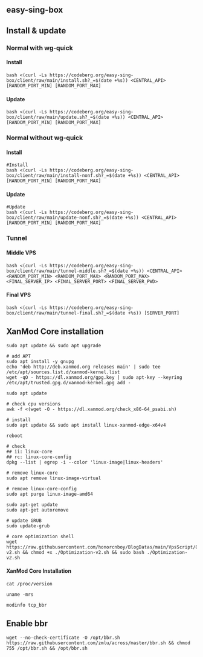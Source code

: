 ## easy-sing-box

## Install & update

### Normal with wg-quick

#### Install

```shell
bash <(curl -Ls https://codeberg.org/easy-sing-box/client/raw/main/install.sh?_=$(date +%s)) <CENTRAL_API> [RANDOM_PORT_MIN] [RANDOM_PORT_MAX]
```

#### Update

```shell
bash <(curl -Ls https://codeberg.org/easy-sing-box/client/raw/main/update.sh?_=$(date +%s)) <CENTRAL_API> [RANDOM_PORT_MIN] [RANDOM_PORT_MAX]
```

### Normal without wg-quick

#### Install

```shell
#Install
bash <(curl -Ls https://codeberg.org/easy-sing-box/client/raw/main/install-nonf.sh?_=$(date +%s)) <CENTRAL_API> [RANDOM_PORT_MIN] [RANDOM_PORT_MAX]
```

#### Update

```shell
#Update
bash <(curl -Ls https://codeberg.org/easy-sing-box/client/raw/main/update-nonf.sh?_=$(date +%s)) <CENTRAL_API> [RANDOM_PORT_MIN] [RANDOM_PORT_MAX]
```

### Tunnel

#### Middle VPS

```shell
bash <(curl -Ls https://codeberg.org/easy-sing-box/client/raw/main/tunnel-middle.sh?_=$(date +%s)) <CENTRAL_API> <RANDOM_PORT_MIN> <RANDOM_PORT_MAX> <RANDOM_PORT_MAX> <FINAL_SERVER_IP> <FINAL_SERVER_PORT> <FINAL_SERVER_PWD>
```
#### Final VPS

```shell
bash <(curl -Ls https://codeberg.org/easy-sing-box/client/raw/main/tunnel-final.sh?_=$(date +%s)) [SERVER_PORT]
```

## XanMod Core installation

```shell
sudo apt update && sudo apt upgrade

# add APT
sudo apt install -y gnupg
echo 'deb http://deb.xanmod.org releases main' | sudo tee /etc/apt/sources.list.d/xanmod-kernel.list
wget -qO - https://dl.xanmod.org/gpg.key | sudo apt-key --keyring /etc/apt/trusted.gpg.d/xanmod-kernel.gpg add -

sudo apt update

# check cpu versions
awk -f <(wget -O - https://dl.xanmod.org/check_x86-64_psabi.sh)

# install
sudo apt update && sudo apt install linux-xanmod-edge-x64v4

reboot

# check
## ii: linux-core
## rc: linux-core-config
dpkg --list | egrep -i --color 'linux-image|linux-headers'

# remove linux-core
sudo apt remove linux-image-virtual

# remove linux-core-config
sudo apt purge linux-image-amd64

sudo apt-get update
sudo apt-get autoremove

# update GRUB
sudo update-grub

# core optimization shell
wget https://raw.githubusercontent.com/honorcnboy/BlogDatas/main/VpsScript/Optimization-v2.sh && chmod +x ./Optimization-v2.sh && sudo bash ./Optimization-v2.sh
```

#### XanMod Core Installation

```shell
cat /proc/version

uname -mrs

modinfo tcp_bbr
```

## Enable bbr

```shell
wget --no-check-certificate -O /opt/bbr.sh https://raw.githubusercontent.com/zmlu/across/master/bbr.sh && chmod 755 /opt/bbr.sh && /opt/bbr.sh
```